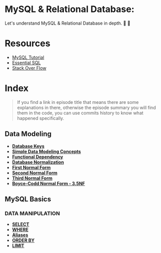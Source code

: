 # MySQL & Relational Database:
Let's understand MySQL & Relational Database in depth. :mag_right: :floppy_disk:

# Resources
* [MySQL Tutorial](http://www.mysqltutorial.org/)
* [Essential SQL](https://www.essentialsql.com/)
* [Stack Over Flow](https://stackoverflow.com/)

# Index
> If you find a link in episode title that means there are some explanations in there, otherwise the episode summary you will find them in the code, you can use commits history to know what happened specifically.

## Data Modeling
* **[Database Keys](./docs/data-modeling/database-keys.md)** <br>
* **[Simple Data Modeling Concepts](./docs/data-modeling/modeling-concepts.md)** <br>
* **[Functional Dependency](./docs/data-modeling/functional-dependency.md)** <br>
* **[Database Normalization](./docs/data-modeling/database-normalization.md)** <br>
* **[First Normal Form](./docs/data-modeling/first-normal-form.md)** <br>
* **[Second Normal Form](./docs/data-modeling/second-normal-form.md)** <br>
* **[Third Normal Form](./docs/data-modeling/third-normal-form.md)** <br>
* **[Boyce-Codd Normal Form - 3.5NF](./docs/data-modeling/boyce-codd-normal-form.md)** <br>

## MySQL Basics

### DATA MANIPULATION
* **[SELECT](./docs/data-manipulation/select.md)** <br>
* **[WHERE](./docs/data-manipulation/where.md)** <br>
* **[Aliases](./docs/data-manipulation/aliases.md)** <br>
* **[ORDER BY](./docs/data-manipulation/order-by.md)** <br>
* **[LIMIT](./docs/data-manipulation/limit.md)** <br>
